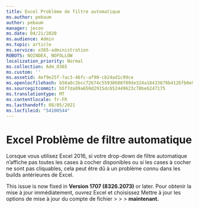 ```yaml
---
title: Excel Problème de filtre automatique
ms.author: pebaum
author: pebaum
manager: jecon
ms.date: 04/21/2020
ms.audience: Admin
ms.topic: article
ms.service: o365-administration
ROBOTS: NOINDEX, NOFOLLOW
localization_priority: Normal
ms.collection: Adm_O365
ms.custom: ''
ms.assetid: 4ef9e25f-7ac3-46fc-af90-cb24ad1c99ce
ms.openlocfilehash: b50a0c2bcc72674c55938608f09de324a18433879b4126fb0e9c3314480dc180
ms.sourcegitcommit: b5f7da89a650d2915dc652449623c78be6247175
ms.translationtype: MT
ms.contentlocale: fr-FR
ms.lasthandoff: 08/05/2021
ms.locfileid: "54100544"
---
```

# <a name="excel-autofilter-issue"></a>Excel Problème de filtre automatique

Lorsque vous utilisez Excel 2016, si votre drop-down de filtre automatique n’affiche pas toutes les cases à cocher disponibles ou si les cases à cocher ne sont pas cliquables, cela peut être dû à un problème connu dans les builds antérieures de Excel. 
  
This issue is now fixed in **Version 1707 (8326.2073)** or later. Pour obtenir la mise à jour immédiatement, ouvrez Excel et choisissez Mettre à jour les  options de mise à jour du compte de fichier \>  \>  \> **maintenant.**
  

